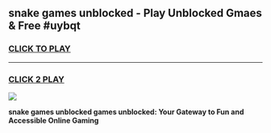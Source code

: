 
## snake games unblocked - Play Unblocked Gmaes & Free #uybqt
<h3>
<a href="https://news.freeplayer.one?title=snake_games_unblocked&ref=24F">CLICK TO PLAY</a></h3>
<hr>

<h3>
<a href="https://news.freeplayer.one?title=snake_games_unblocked&ref=24F">CLICK 2 PLAY</a>
  
</h3>

<a href="https://news.freeplayer.one?title=snake_games_unblocked&ref=24F/"><img src="https://clearcache.store/games.png"></a>


**snake games unblocked games unblocked: Your Gateway to Fun and Accessible Online Gaming**
